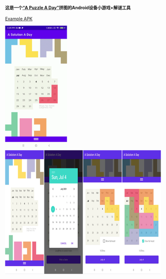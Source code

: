 #### 这是一个[“A Puzzle A Day”](https://www.kickstarter.com/projects/dragonfjord/a-puzzle-a-day)拼图的Android设备小游戏+解谜工具

[Example APK](https://github.com/wzy820715/A_Puzzle_A_Day/raw/Readme/readme/a-solution-a-day_720.apk) 

<img src="https://raw.githubusercontent.com/wzy820715/A_Puzzle_A_Day/Readme/readme/demonstration_716.gif" height = "400"/>
<img src="https://raw.githubusercontent.com/wzy820715/A_Puzzle_A_Day/Readme/readme/screenshot_716.png" height = "400"/>
